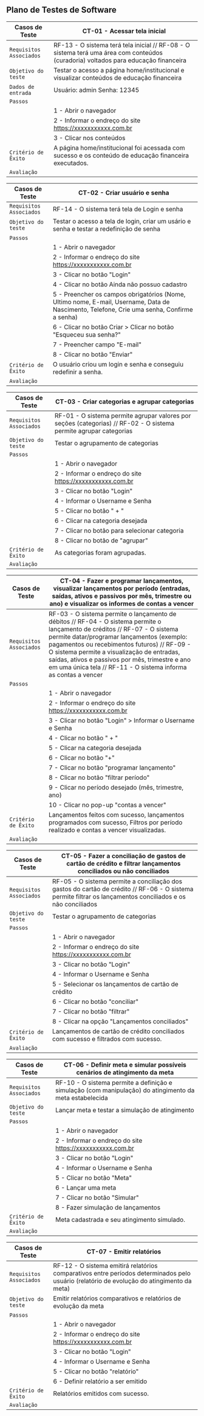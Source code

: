 ## Plano de Testes de Software

| Casos de Teste | CT-01 - Acessar tela inicial |
|--------------------|------------------------------------|
|`Requisitos Associados` | RF-13 - O sistema terá tela inicial // RF-08 -  O sistema terá uma área com conteúdos (curadoria) voltados para educação financeira |
|`Objetivo do teste` | Testar o acesso a página home/institucional e visualizar conteúdos de educação financeira |
|`Dados de entrada` | Usuário: admin Senha: 12345 |
|`Passos` |
||1 - Abrir o navegador |
||2 - Informar o endreço do site https://xxxxxxxxxxx.com.br |
||3 - Clicar nos conteúdos |
|`Critério de Êxito` | A página home/institucional foi acessada com sucesso e os conteúdo de educação financeira executados. |
|`Avaliação` |  |


| Casos de Teste | CT-02 - Criar usuário e senha |
|--------------------|------------------------------------|
|`Requisitos Associados` | RF-14 - O sistema terá tela de Login e senha |
|`Objetivo do teste` | Testar o acesso a tela de login, criar um usário e senha e testar a redefinição de senha |
|`Passos` | 
||1 - Abrir o navegador  |
||2 - Informar o endreço do site https://xxxxxxxxxxx.com.br |
||3 - Clicar no botão "Login" |
||4 - Clicar no botão Ainda não possuo cadastro |
||5 - Preencher os campos obrigatórios (Nome, Ultimo nome, E-mail, Username, Data de Nascimento, Telefone, Crie uma senha, Confirme a senha) |
||6 - Clicar no botão Criar > Clicar no botão "Esqueceu sua senha?" |
||7 - Preencher campo "E-mail" |
||8 - Clicar no botão "Enviar" |
|`Critério de Êxito` | O usuário criou um login e senha e conseguiu redefinir a senha. |
|`Avaliação` |  |


| Casos de Teste | CT-03 - Criar categorias e agrupar categorias |
|--------------------|------------------------------------|
|`Requisitos Associados` | RF-01 -  O sistema permite agrupar valores por seções (categorias) // RF-02 - O sistema permite agrupar categorias |
|`Objetivo do teste` | Testar o agrupamento de categorias |
|`Passos` | 
||1 - Abrir o navegador |
||2 - Informar o endreço do site https://xxxxxxxxxxx.com.br |
||3 - Clicar no botão "Login" |
||4 - Informar o Username e Senha |
||5 - Clicar no botão " + " |
||6 - Clicar na categoria desejada |
||7 - Clicar no botão para selecionar categoria |
||8 - Clicar no botão de "agrupar" |
|`Critério de Êxito` | As categorias foram agrupadas. |
|`Avaliação` |  |


| Casos de Teste | CT-04 - Fazer e programar lançamentos, visualizar lançamentos por período (entradas, saídas, ativos e passivos por mês, trimestre ou ano) e visualizar os informes de contas a vencer |
|--------------------|------------------------------------|
|`Requisitos Associados` | RF-03 - O sistema permite o lançamento de débitos // RF-04 - O sistema permite o lançamento de créditos // RF-07 - O sistema permite datar/programar lançamentos (exemplo: pagamentos ou recebimentos futuros) // RF-09 - O sistema permite a visualização de entradas, saídas, ativos e passivos por mês, trimestre e ano em uma única tela // RF-11 - O sistema informa as contas a vencer |
|`Passos` | 
||1 - Abrir o navegador |
||2 - Informar o endreço do site https://xxxxxxxxxxx.com.br |
||3 - Clicar no botão "Login" > Informar o Username e Senha |
||4 - Clicar no botão " + " |
||5 - Clicar na categoria desejada |
||6 - Clicar no botão "+" |
||7 - Clicar no botão "programar lançamento" |
||8 - Clicar no botão "filtrar período" |
||9 - Clicar no período desejado (mês, trimestre, ano) |
||10 - Clicar no pop-up "contas a vencer" |
|`Critério de Êxito` | Lançamentos feitos com sucesso, lançamentos programados com sucesso, Filtros por período realizado e contas a vencer visualizadas. |
|`Avaliação` |  |


| Casos de Teste | CT-05 - Fazer a conciliação de gastos de cartão de crédito e filtrar lançamentos conciliados ou não conciliados |
|--------------------|------------------------------------|
|`Requisitos Associados` | RF-05 - O sistema permite a conciliação dos gastos do cartão de crédito // RF-06 - O sistema permite filtrar os lançamentos conciliados e os não conciliados |
|`Objetivo do teste` | Testar o agrupamento de categorias |
|`Passos` | 
||1 - Abrir o navegador |
||2 - Informar o endreço do site https://xxxxxxxxxxx.com.br |
||3 - Clicar no botão "Login" |
||4 - Informar o Username e Senha |
||5 - Selecionar os lançamentos de cartão de crédito |
||6 - Clicar no botão "conciliar" |
||7 - Clicar no botão "filtrar" |
||8 - Clicar na opção "Lançamentos conciliados"  |
|`Critério de Êxito` | Lançamentos de cartão de crédito conciliados com sucesso e filtrados com sucesso. |
|`Avaliação` |  |


| Casos de Teste | CT-06 - Definir meta e simular possíveis cenários de atingimento da meta |
|--------------------|------------------------------------|
|`Requisitos Associados` | RF-10 - O sistema permite a definição e simulação (com manipulação) do atingimento da meta estabelecida |
|`Objetivo do teste` | Lançar meta e testar a simulação de atingimento  |
|`Passos` | 
||1 - Abrir o navegador |
||2 - Informar o endreço do site https://xxxxxxxxxxx.com.br |
||3 - Clicar no botão "Login" |
||4 - Informar o Username e Senha |
||5 - Clicar no botão "Meta" |
||6 - Lançar uma meta |
||7 - Clicar no botão "Simular" |
||8 - Fazer simulação de lançamentos  |
|`Critério de Êxito` | Meta cadastrada e seu atingimento simulado. |
|`Avaliação` |  |


| Casos de Teste | CT-07 - Emitir relatórios |
|--------------------|------------------------------------|
|`Requisitos Associados` | RF-12 - O sistema emitirá relatórios comparativos entre períodos determinados pelo usuário (relatório de evolução do atingimento da meta) |
|`Objetivo do teste` | Emitir relatórios comparativos e relatórios de evolução da meta   |
|`Passos` | 
||1 - Abrir o navegador |
||2 - Informar o endreço do site https://xxxxxxxxxxx.com.br |
||3 - Clicar no botão "Login" |
||4 - Informar o Username e Senha |
||5 - Clicar no botão "relatório" |
||6 - Definir relatório a ser emitido  |
|`Critério de Êxito` | Relatórios emitidos com sucesso.  |
|`Avaliação` |  |
